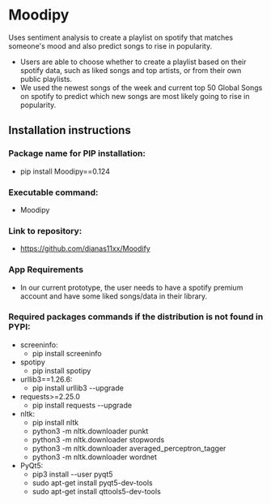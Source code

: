 # Moodipy
Uses sentiment analysis to create a playlist on spotify that matches someone's mood and also predict songs to rise in popularity.
* Users are able to choose whether to create a playlist based on their spotify data, such as liked songs and top artists, or from their own public playlists.
* We used the newest songs of the week and current top 50 Global Songs on spotify to predict which new songs are most likely going to rise in popularity.

## Installation instructions

### Package name for PIP installation:
* pip install Moodipy==0.124
### Executable command:
* Moodipy
### Link to repository:
* https://github.com/dianas11xx/Moodify

### App Requirements
* In our current prototype, the user needs to have a spotify premium account and have some liked songs/data in their library. 

### Required packages commands if the distribution is not found in PYPI: 
* screeninfo:
  * pip install screeninfo
* spotipy
  * pip install spotipy
* urllib3==1.26.6:
  * pip install urllib3 --upgrade
* requests>=2.25.0
  *  pip install requests --upgrade
* nltk:
  * pip install nltk
  * python3 -m nltk.downloader punkt
  * python3 -m nltk.downloader stopwords
  * python3 -m nltk.downloader averaged_perceptron_tagger
  * python3 -m nltk.downloader wordnet
* PyQt5:
  * pip3 install --user pyqt5
  * sudo apt-get install pyqt5-dev-tools
  * sudo apt-get install qttools5-dev-tools



